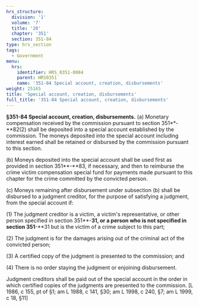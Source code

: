 ```yaml
---
hrs_structure:
  division: '1'
  volume: '7'
  title: '20'
  chapter: '351'
  section: 351-84
type: hrs_section
tags:
  - Government
menu:
  hrs:
    identifier: HRS_0351-0084
    parent: HRS0351
    name: '351-84 Special account, creation, disbursements'
weight: 25165
title: 'Special account, creation, disbursements'
full_title: '351-84 Special account, creation, disbursements'
---
```

**§351-84 Special account, creation, disbursements.** (a) Monetary compensation received by the commission pursuant to section 351**-**82(2) shall be deposited into a special account established by the commission. The moneys deposited into the special account including interest earned shall be retained or disbursed by the commission pursuant to this section.

(b) Moneys deposited into the special account shall be used first as provided in section 351**-**83, if necessary, and then to reimburse the crime victim compensation special fund for payments made pursuant to this chapter for the crime committed by the convicted person.

(c) Moneys remaining after disbursement under subsection (b) shall be disbursed to a judgment creditor, for the purpose of satisfying a judgment, from the special account if:

(1) The judgment creditor is a victim, a victim's representative, or other person specified in section 351**-**31, or a person who is not specified in section 351**-**31 but is the victim of a crime subject to this part;

(2) The judgment is for the damages arising out of the criminal act of the convicted person;

(3) A certified copy of the judgment is presented to the commission; and

(4) There is no order staying the judgment or enjoining disbursement.

Judgment creditors shall be paid out of the special account in the order in which certified copies of the judgments are presented to the commission. [L 1986, c 155, pt of §1; am L 1988, c 141, §30; am L 1998, c 240, §7; am L 1999, c 18, §11]